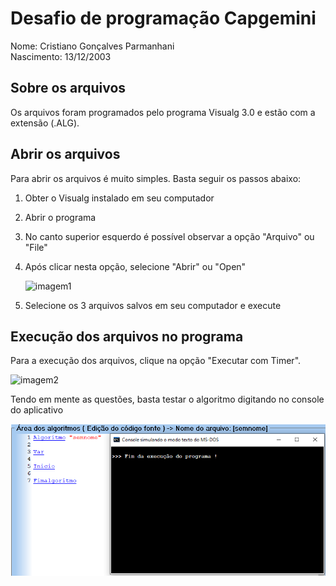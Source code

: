 # Desafio de programação Capgemini

Nome: Cristiano Gonçalves Parmanhani <br>
Nascimento: 13/12/2003

## Sobre os arquivos
  Os arquivos foram programados pelo programa Visualg 3.0 e estão com a extensão (.ALG).

## Abrir os arquivos
  Para abrir os arquivos é muito simples. Basta seguir os passos abaixo:
1. Obter o Visualg instalado em seu computador
2. Abrir o programa
3. No canto superior esquerdo é possível observar a opção "Arquivo" ou "File"
4. Após clicar nesta opção, selecione "Abrir" ou "Open"

    ![imagem1](https://github.com/crisTparm/imagens/blob/main/imagem1.png)

5. Selecione os 3 arquivos salvos em seu computador e execute

## Execução dos arquivos no programa
  Para a execução dos arquivos, clique na opção "Executar com Timer".
 
   ![imagem2](https://github.com/crisTparm/imagens/blob/main/imagem2.png)
  
  Tendo em mente as questões, basta testar o algoritmo digitando no console do aplicativo

   ![imagem3](https://github.com/crisTparm/desafiocapgemini/blob/main/imagem_2022-03-06_002429.png)
